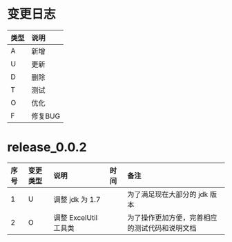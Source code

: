 # 变更日志

| 类型 | 说明 |
|:----|:----|
| A | 新增 |
| U | 更新 |
| D | 删除 |
| T | 测试 |
| O | 优化 |
| F | 修复BUG |

# release_0.0.2

| 序号 | 变更类型 | 说明 | 时间 | 备注 |
|:---|:---|:---|:---|:--|
|  1 | U | 调整 jdk 为 1.7 | | 为了满足现在大部分的 jdk 版本 |
|  2 | O | 调整 ExcelUtil 工具类 | | 为了操作更加方便，完善相应的测试代码和说明文档 |